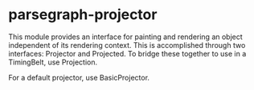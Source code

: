# parsegraph-projector

This module provides an interface for painting and rendering an object independent
of its rendering context. This is accomplished through two interfaces: Projector
and Projected. To bridge these together to use in a TimingBelt, use Projection.

For a default projector, use BasicProjector.
